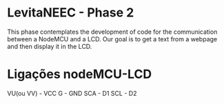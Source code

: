 # LevitaNEEC - Phase 2
This phase contemplates the development of code for the communication between a NodeMCU and a LCD. Our goal is to get a text from a webpage and then display it in the LCD.

# Ligações nodeMCU-LCD
VU(ou VV) - VCC
G - GND
SCA - D1
SCL - D2

